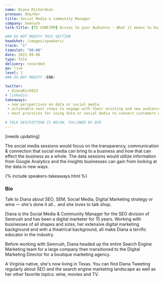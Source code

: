 ```yaml
---
name: Diana Richardson
pronoun: She/Her
title: Social Media & Community Manager
company: Semrush
talk-title: [TO CONFIRM] Access to your Audience - What it means to build a social community

### DO NOT MODIFY THIS SECTION
headshot: /images/speakers/
track: "1"
timeslot: "00:00"
date: 2021-09-08
type: Talk
delivery: recorded
qa: live
level: 1
### DO NOT MODIFY (END)

twitter:
 - DianaRich013
# linkedin: 
takeaways:
 - new perspectives on data or social media
 - actionable next steps to engage with their existing and new audience members
 - best practices for using data or social media to connect customers with their brands
 
# TALK DESCRIPTION IS BELOW, FOLLOWED BY BIO
---
```


[needs updating]

The social media sessions would focus on the transparency, communication & connection that social media can bring to a business and how that can effect the business as a whole. The data sessions would utilize information from Google Analytics and the insights businesses can gain from looking at the data in new ways.

{% include speakers-takeaways.html %}

<h3>Bio</h3>
Talk to Diana about SEO, SEM, Social Media, Digital Marketing strategy or wine — she's done it all... and she loves to talk shop. 

Diana is the Social Media & Community Manager for the SEO division of Semrush and has been a digital marketer for 15 years. Working with businesses of all shapes and sizes, her extensive digital marketing background and with a theatrical background, all make Diana a terrific educator in the industry.  

Before working with Semrush, Diana headed up the entire Search Engine Marketing team for a large company then transitioned to the Digital Marketing Director for a boutique marketing agency. 

A Virginia native, she's now living in Texas. You can find Diana Tweeting regularly about SEO and the search engine marketing landscape as well as her other favorite topics: wine, movies and TV.